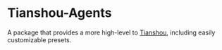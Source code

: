 # Tianshou-Agents

A package that provides a more high-level to [Tianshou](https://github.com/thu-ml/tianshou), including easily customizable presets.
